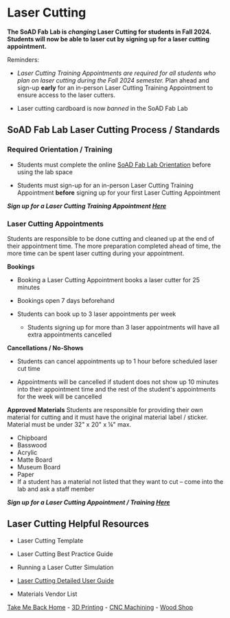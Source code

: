 

# Laser Cutting

**The SoAD Fab Lab is *changing* Laser Cutting for students in Fall 2024. Students will now be able to laser cut by signing up for a laser cutting appointment.**

Reminders:
* *Laser Cutting Training Appointments are required for all students who plan on laser cutting during the Fall 2024 semester.* Plan ahead and sign-up **early** for an in-person Laser Cutting Training Appointment to ensure access to the laser cutters.

* Laser cutting cardboard is now *banned* in the SoAD Fab Lab


## SoAD Fab Lab Laser Cutting Process / Standards


### Required Orientation / Training
* Students must complete the online [SoAD Fab Lab Orientation](https://forms.office.com/Pages/ResponsePage.aspx?id=cxNWGqGj7UunwoFBBJGiFNb937yciTdPowD-pQyEMWRUOTBEODNTN0EwT1AyMldQU0pVOTNJQVBLUS4u&origin=Invitation&channel=0) before using the lab space
   
* Students must sign-up for an in-person Laser Cutting Training Appointment **before** signing up for your first Laser Cutting Appointment

***Sign up for a Laser Cutting Training Appointment [Here](https://outlook.office365.com/book/booking-SoADLaser@nyinstituteoftechnology.onmicrosoft.com/)*** 

### Laser Cutting Appointments 
Students are responsible to be done cutting and cleaned up at the end of their appointment time. The more preparation completed ahead of time, the more time can be spent laser cutting during your appointment. 

**Bookings**

* Booking a Laser Cutting Appointment books a laser cutter for 25 minutes
  
* Bookings open 7 days beforehand
  
* Students can book up to 3 laser appointments per week  
  * Students signing up for more than 3 laser appointments will have all extra appointments cancelled

**Cancellations / No-Shows**
* Students can cancel appointments up to 1 hour before scheduled laser cut time
  
* Appointments will be cancelled if student does not show up 10 minutes into their appointment time and the rest of the student's appointments for the week will be cancelled

**Approved Materials**
Students are responsible for providing their own material for cutting and it must have the original material label / sticker. Material must be under 32" x 20" x ¼" max. 

* Chipboard
* Basswood
* Acrylic
* Matte Board
* Museum Board
* Paper
* If a student has a material not listed that they want to cut – come into the lab and ask a staff member 

***Sign up for a Laser Cutting Appointment / Training [Here](https://outlook.office365.com/owa/calendar/booking-LaserCuttingNYITManhattan@nyinstituteoftechnology.onmicrosoft.com/bookings/)***

## Laser Cutting Helpful Resources
* Laser Cutting Template
  
* Laser Cutting Best Practice Guide
  
* Running a Laser Cutter Simulation
  
* [Laser Cutting Detailed User Guide](https://github.com/DigitalFabricationLab-NYIT-SoAD/resources/blob/main/UserGuides/LaserCutters.md)

* Materials Vendor List

[Take Me Back Home](https://digitalfabricationlab-nyit-soad.github.io/resources/) - [3D Printing](https://digitalfabricationlab-nyit-soad.github.io/resources/3Dprinters/) - [CNC Machining](https://digitalfabricationlab-nyit-soad.github.io/resources/CNCmills/) - [Wood Shop](https://digitalfabricationlab-nyit-soad.github.io/resources/ShopTools/)  
